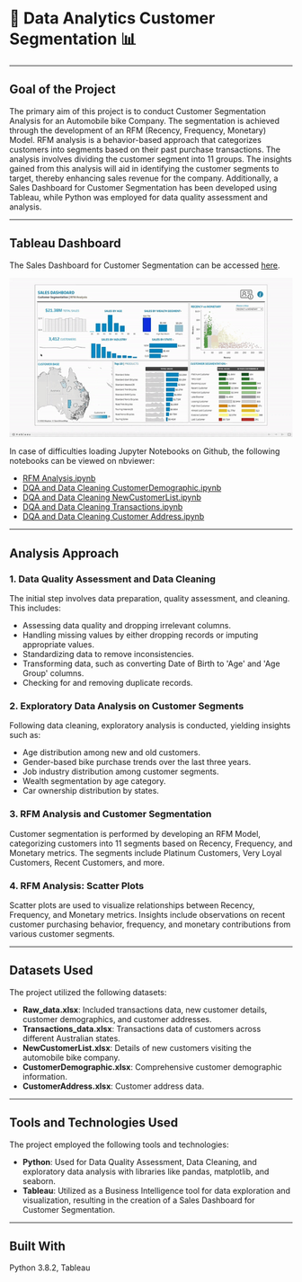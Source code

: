 # 🚗 Data Analytics Customer Segmentation 📊

---

## Goal of the Project
The primary aim of this project is to conduct Customer Segmentation Analysis for an Automobile bike Company. The segmentation is achieved through the development of an RFM (Recency, Frequency, Monetary) Model. RFM analysis is a behavior-based approach that categorizes customers into segments based on their past purchase transactions. The analysis involves dividing the customer segment into 11 groups. The insights gained from this analysis will aid in identifying the customer segments to target, thereby enhancing sales revenue for the company. Additionally, a Sales Dashboard for Customer Segmentation has been developed using Tableau, while Python was employed for data quality assessment and analysis.

---

## Tableau Dashboard
The Sales Dashboard for Customer Segmentation can be accessed [here](https://public.tableau.com/app/profile/manas.amrit/viz/CustomerSegmentationDashboard_17147628806580/RFMDashboard?publish=yes).

![Sales Dashboard GIF](https://github.com/manasamrit/Tableau/blob/main/Customer%20Segmentation%20With%20Tableau%20and%20Python/Data%20Visualization/SalesDashboard1-ezgif.com-video-to-gif-converter.gif)

In case of difficulties loading Jupyter Notebooks on Github, the following notebooks can be viewed on nbviewer:
- [RFM Analysis.ipynb](https://nbviewer.org/github/manasamrit/Tableau/blob/main/Customer%20Segmentation%20With%20Tableau%20and%20Python/RFM%20Analysis.ipynb)
- [DQA and Data Cleaning CustomerDemographic.ipynb](https://nbviewer.org/github/manasamrit/Tableau/blob/main/Customer%20Segmentation%20With%20Tableau%20and%20Python/DQA%20and%20Data%20Cleaning%20CustomerDemographic.ipynb)
- [DQA and Data Cleaning NewCustomerList.ipynb](https://nbviewer.org/github/manasamrit/Tableau/blob/main/Customer%20Segmentation%20With%20Tableau%20and%20Python/DQA%20and%20Data%20Cleaning%20NewCustomerList.ipynb)
- [DQA and Data Cleaning Transactions.ipynb](https://nbviewer.org/github/manasamrit/Tableau/blob/main/Customer%20Segmentation%20With%20Tableau%20and%20Python/DQA%20and%20Data%20Cleaning%20Transactions.ipynb)
- [DQA and Data Cleaning Customer Address.ipynb](https://nbviewer.org/github/manasamrit/Tableau/blob/main/Customer%20Segmentation%20With%20Tableau%20and%20Python/DQA%20and%20Data%20Cleaning%20Customer%20Address.ipynb)

---

## Analysis Approach
### 1. Data Quality Assessment and Data Cleaning
The initial step involves data preparation, quality assessment, and cleaning. This includes:

- Assessing data quality and dropping irrelevant columns.
- Handling missing values by either dropping records or imputing appropriate values.
- Standardizing data to remove inconsistencies.
- Transforming data, such as converting Date of Birth to 'Age' and 'Age Group' columns.
- Checking for and removing duplicate records.

### 2. Exploratory Data Analysis on Customer Segments
Following data cleaning, exploratory analysis is conducted, yielding insights such as:

- Age distribution among new and old customers.
- Gender-based bike purchase trends over the last three years.
- Job industry distribution among customer segments.
- Wealth segmentation by age category.
- Car ownership distribution by states.

### 3. RFM Analysis and Customer Segmentation
Customer segmentation is performed by developing an RFM Model, categorizing customers into 11 segments based on Recency, Frequency, and Monetary metrics. The segments include Platinum Customers, Very Loyal Customers, Recent Customers, and more.

### 4. RFM Analysis: Scatter Plots
Scatter plots are used to visualize relationships between Recency, Frequency, and Monetary metrics. Insights include observations on recent customer purchasing behavior, frequency, and monetary contributions from various customer segments.

---

## Datasets Used
The project utilized the following datasets:

- **Raw_data.xlsx**: Included transactions data, new customer details, customer demographics, and customer addresses.
- **Transactions_data.xlsx**: Transactions data of customers across different Australian states.
- **NewCustomerList.xlsx**: Details of new customers visiting the automobile bike company.
- **CustomerDemographic.xlsx**: Comprehensive customer demographic information.
- **CustomerAddress.xlsx**: Customer address data.

---

## Tools and Technologies Used
The project employed the following tools and technologies:

- **Python**: Used for Data Quality Assessment, Data Cleaning, and exploratory data analysis with libraries like pandas, matplotlib, and seaborn.
- **Tableau**: Utilized as a Business Intelligence tool for data exploration and visualization, resulting in the creation of a Sales Dashboard for Customer Segmentation.

---

## Built With
Python 3.8.2, Tableau
